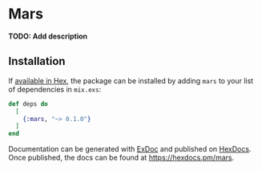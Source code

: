 # Mars

**TODO: Add description**

## Installation

If [available in Hex](https://hex.pm/docs/publish), the package can be installed
by adding `mars` to your list of dependencies in `mix.exs`:

```elixir
def deps do
  [
    {:mars, "~> 0.1.0"}
  ]
end
```

Documentation can be generated with [ExDoc](https://github.com/elixir-lang/ex_doc)
and published on [HexDocs](https://hexdocs.pm). Once published, the docs can
be found at <https://hexdocs.pm/mars>.

